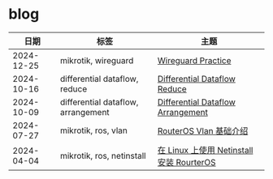 # blog

| 日期        | 标签      | 主题        |
|------------|----------|-------------|
| 2024-12-25 | mikrotik, wireguard | [Wireguard Practice](posts/wireguard_practice.md) |
| 2024-10-16 | differential dataflow, reduce | [Differential Dataflow Reduce](posts/differential_dataflow_reduce.md) |
| 2024-10-09 | differential dataflow, arrangement | [Differential Dataflow Arrangement](posts/differential_dataflow_arrangement.md) |
| 2024-07-27 | mikrotik, ros, vlan                | [RouterOS Vlan 基础介绍](posts/routeros_vlan_introduction.md)                    |
| 2024-04-04 | mikrotik, ros, netinstall          | [在 Linux 上使用 Netinstall 安装 RourterOS](posts/routeros_netinstall.md)         |
